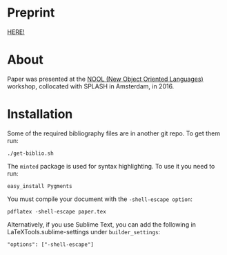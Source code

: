 Preprint
========

[HERE!](preprint.pdf)

About
=====
Paper was presented at the [NOOL (New Object Oriented Languages)](http://2016.splashcon.org/track/nool2016) workshop, collocated with SPLASH in Amsterdam, in 2016. 

Installation
============

Some of the required bibliography files are in another git repo. To get them run: 

    ./get-biblio.sh

The `minted` package is used for syntax highlighting. To use it you need to run: 

    easy_install Pygments
    
You must compile your document with the `-shell-escape option`: 

    pdflatex -shell-escape paper.tex 

Alternatively, if you use Sublime Text, you can add the following in LaTeXTools.sublime-settings under `builder_settings`:

    "options": ["-shell-escape"]
